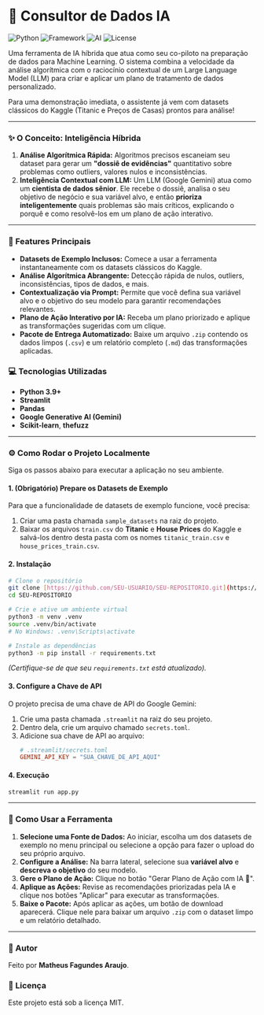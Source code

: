 # 🚀 Consultor de Dados IA

![Python](https://img.shields.io/badge/Python-3.9%2B-blue.svg)
![Framework](https://img.shields.io/badge/Framework-Streamlit-red.svg)
![AI](https://img.shields.io/badge/AI-Google%20Gemini-purple.svg)
![License](https://img.shields.io/badge/License-MIT-yellow.svg)

Uma ferramenta de IA híbrida que atua como seu co-piloto na preparação de dados para Machine Learning. O sistema combina a velocidade da análise algorítmica com o raciocínio contextual de um Large Language Model (LLM) para criar e aplicar um plano de tratamento de dados personalizado.

Para uma demonstração imediata, o assistente já vem com datasets clássicos do Kaggle (Titanic e Preços de Casas) prontos para análise!

---

### ✨ O Conceito: Inteligência Híbrida

1.  **Análise Algorítmica Rápida:** Algoritmos precisos escaneiam seu dataset para gerar um **"dossiê de evidências"** quantitativo sobre problemas como outliers, valores nulos e inconsistências.
2.  **Inteligência Contextual com LLM:** Um LLM (Google Gemini) atua como um **cientista de dados sênior**. Ele recebe o dossiê, analisa o seu objetivo de negócio e sua variável alvo, e então **prioriza inteligentemente** quais problemas são mais críticos, explicando o porquê e como resolvê-los em um plano de ação interativo.

---

### 🚀 Features Principais

- **Datasets de Exemplo Inclusos:** Comece a usar a ferramenta instantaneamente com os datasets clássicos do Kaggle.
- **Análise Algorítmica Abrangente:** Detecção rápida de nulos, outliers, inconsistências, tipos de dados, e mais.
- **Contextualização via Prompt:** Permite que você defina sua variável alvo e o objetivo do seu modelo para garantir recomendações relevantes.
- **Plano de Ação Interativo por IA:** Receba um plano priorizado e aplique as transformações sugeridas com um clique.
- **Pacote de Entrega Automatizado:** Baixe um arquivo `.zip` contendo os dados limpos (`.csv`) e um relatório completo (`.md`) das transformações aplicadas.

### 💻 Tecnologias Utilizadas

- **Python 3.9+**
- **Streamlit**
- **Pandas**
- **Google Generative AI (Gemini)**
- **Scikit-learn**, **thefuzz**

---

### ⚙️ Como Rodar o Projeto Localmente

Siga os passos abaixo para executar a aplicação no seu ambiente.

#### 1. (Obrigatório) Prepare os Datasets de Exemplo
Para que a funcionalidade de datasets de exemplo funcione, você precisa:
1.  Criar uma pasta chamada `sample_datasets` na raiz do projeto.
2.  Baixar os arquivos `train.csv` do **Titanic** e **House Prices** do Kaggle e salvá-los dentro desta pasta com os nomes `titanic_train.csv` e `house_prices_train.csv`.

#### 2. Instalação
```bash
# Clone o repositório
git clone [https://github.com/SEU-USUARIO/SEU-REPOSITORIO.git](https://github.com/SEU-USUARIO/SEU-REPOSITORIO.git)
cd SEU-REPOSITORIO

# Crie e ative um ambiente virtual
python3 -m venv .venv
source .venv/bin/activate
# No Windows: .venv\Scripts\activate

# Instale as dependências
python3 -m pip install -r requirements.txt
```
*(Certifique-se de que seu `requirements.txt` está atualizado).*

#### 3. Configure a Chave de API
O projeto precisa de uma chave de API do Google Gemini:
1.  Crie uma pasta chamada `.streamlit` na raiz do seu projeto.
2.  Dentro dela, crie um arquivo chamado `secrets.toml`.
3.  Adicione sua chave de API ao arquivo:
    ```toml
    # .streamlit/secrets.toml
    GEMINI_API_KEY = "SUA_CHAVE_DE_API_AQUI"
    ```

#### 4. Execução
```bash
streamlit run app.py
```

---

### 📝 Como Usar a Ferramenta

1.  **Selecione uma Fonte de Dados:** Ao iniciar, escolha um dos datasets de exemplo no menu principal ou selecione a opção para fazer o upload do seu próprio arquivo.
2.  **Configure a Análise:** Na barra lateral, selecione sua **variável alvo** e **descreva o objetivo** do seu modelo.
3.  **Gere o Plano de Ação:** Clique no botão "Gerar Plano de Ação com IA 🧠".
4.  **Aplique as Ações:** Revise as recomendações priorizadas pela IA e clique nos botões "Aplicar" para executar as transformações.
5.  **Baixe o Pacote:** Após aplicar as ações, um botão de download aparecerá. Clique nele para baixar um arquivo `.zip` com o dataset limpo e um relatório detalhado.

---

### 👤 Autor

Feito por **Matheus Fagundes Araujo**.

### 📜 Licença

Este projeto está sob a licença MIT.
